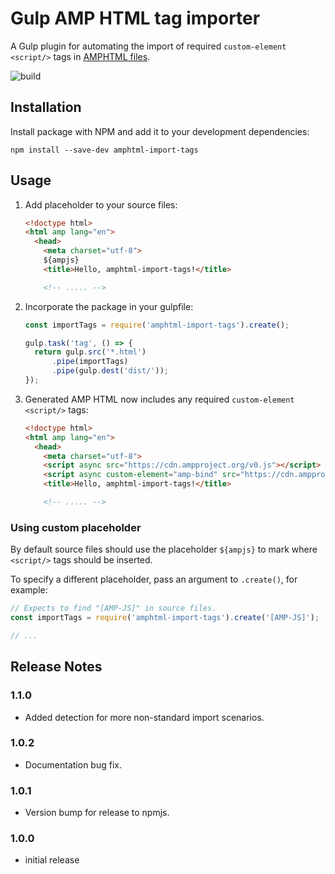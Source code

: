 # Gulp AMP HTML tag importer

A Gulp plugin for automating the import of required `custom-element` `<script/>` tags in [AMPHTML files](https://ampproject.org).

![build](https://travis-ci.org/garanj/amphtml-import-tags.svg?branch=master)

## Installation

Install package with NPM and add it to your development dependencies:

```
npm install --save-dev amphtml-import-tags
```

## Usage

1.  Add placeholder to your source files:

    ```html
    <!doctype html>
    <html amp lang="en">
      <head>
        <meta charset="utf-8">
        ${ampjs}
        <title>Hello, amphtml-import-tags!</title>

        <!-- ..... -->
    ```

2.  Incorporate the package in your gulpfile:

    ```js
    const importTags = require('amphtml-import-tags').create();

    gulp.task('tag', () => {
      return gulp.src('*.html')
          .pipe(importTags)
          .pipe(gulp.dest('dist/'));
    });
    ```

3.  Generated AMP HTML now includes any required `custom-element` `<script/>` tags:

    ```html
    <!doctype html>
    <html amp lang="en">
      <head>
        <meta charset="utf-8">
        <script async src="https://cdn.ampproject.org/v0.js"></script>
        <script async custom-element="amp-bind" src="https://cdn.ampproject.org/v0/amp-bind-latest.js"></script>
        <title>Hello, amphtml-import-tags!</title>

        <!-- ..... -->
    ```

### Using custom placeholder

By default source files should use the placeholder `${ampjs}` to mark where `<script/>` tags should be inserted.

To specify a different placeholder, pass an argument to `.create()`, for example:

```js
// Expects to find "[AMP-JS]" in source files.
const importTags = require('amphtml-import-tags').create('[AMP-JS]');

// ...
```

## Release Notes

### 1.1.0

* Added detection for more non-standard import scenarios.

### 1.0.2

* Documentation bug fix.

### 1.0.1

* Version bump for release to npmjs.

### 1.0.0

* initial release
